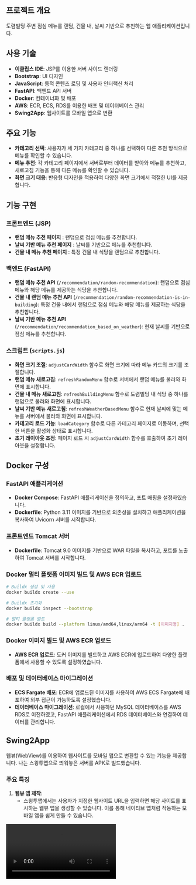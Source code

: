 ## 프로젝트 개요
도렴빌딩 주변 점심 메뉴를 랜덤, 건물 내, 날씨 기반으로 추천하는 웹 애플리케이션입니다.

## 사용 기술
- **이클립스 IDE**: JSP를 이용한 서버 사이드 렌더링
- **Bootstrap**: UI 디자인
- **JavaScript**: 동적 콘텐츠 로딩 및 사용자 인터랙션 처리
- **FastAPI**: 백엔드 API 서버
- **Docker**: 컨테이너화 및 배포
- **AWS**: ECR, ECS, RDS를 이용한 배포 및 데이터베이스 관리
- **Swing2App**: 웹사이트를 모바일 앱으로 변환

## 주요 기능
- **카테고리 선택**: 사용자가 세 가지 카테고리 중 하나를 선택하여 다른 추천 방식으로 메뉴를 확인할 수 있습니다.
- **메뉴 추천**: 각 카테고리 페이지에서 서버로부터 데이터를 받아와 메뉴를 추천하고, 새로고침 기능을 통해 다른 메뉴를 확인할 수 있습니다.
- **화면 크기 대응**: 반응형 디자인을 적용하여 다양한 화면 크기에서 적절한 UI를 제공합니다.

## 기능 구현

### 프론트엔드 (JSP)
- **랜덤 메뉴 추천 페이지** : 랜덤으로 점심 메뉴를 추천합니다.
- **날씨 기반 메뉴 추천 페이지** : 날씨를 기반으로 메뉴를 추천합니다.
- **건물 내 메뉴 추천 페이지** : 특정 건물 내 식당을 랜덤으로 추천합니다.

### 백엔드 (FastAPI)
- **랜덤 메뉴 추천 API** (`/recommendation/random-recommendation`): 랜덤으로 점심 메뉴와 해당 메뉴를 제공하는 식당을 추천합니다.
- **건물 내 랜덤 메뉴 추천 API** (`/recommendation/random-recommendation-is-in-building`): 특정 건물 내에서 랜덤으로 점심 메뉴와 해당 메뉴를 제공하는 식당을 추천합니다.
- **날씨 기반 메뉴 추천 API** (`/recommendation/recommendation_based_on_weather`): 현재 날씨를 기반으로 점심 메뉴를 추천합니다.

### 스크립트 (`scripts.js`)
- **화면 크기 조절**: `adjustCardWidth` 함수로 화면 크기에 따라 메뉴 카드의 크기를 조절합니다.
- **랜덤 메뉴 새로고침**: `refreshRandomMenu` 함수로 서버에서 랜덤 메뉴를 불러와 화면에 표시합니다.
- **건물 내 메뉴 새로고침**: `refreshBuildingMenu` 함수로 도렴빌딩 내 식당 중 하나를 랜덤으로 불러와 화면에 표시합니다.
- **날씨 기반 메뉴 새로고침**: `refreshWeatherBasedMenu` 함수로 현재 날씨에 맞는 메뉴를 서버에서 불러와 화면에 표시합니다.
- **카테고리 로드 기능**: `loadCategory` 함수로 다른 카테고리 페이지로 이동하며, 선택한 버튼을 활성화 상태로 표시합니다.
- **초기 레이아웃 조정**: 페이지 로드 시 `adjustCardWidth` 함수를 호출하여 초기 레이아웃을 설정합니다.

## Docker 구성
### FastAPI 애플리케이션
- **Docker Compose**: FastAPI 애플리케이션을 정의하고, 포트 매핑을 설정하였습니다.
- **Dockerfile**: Python 3.11 이미지를 기반으로 의존성을 설치하고 애플리케이션을 복사하여 Uvicorn 서버를 시작합니다.

### 프론트엔드 Tomcat 서버
- **Dockerfile**: Tomcat 9.0 이미지를 기반으로 WAR 파일을 복사하고, 포트를 노출하여 Tomcat 서버를 시작합니다.

### Docker 멀티 플랫폼 이미지 빌드 및 AWS ECR 업로드
```bash
# Buildx 생성 및 사용
docker buildx create --use

# Buildx 초기화
docker buildx inspect --bootstrap

# 멀티 플랫폼 빌드
docker buildx build --platform linux/amd64,linux/arm64 -t [이미지명] .

```

### Docker 이미지 빌드 및 AWS ECR 업로드
- **AWS ECR 업로드**: 도커 이미지를 빌드하고 AWS ECR에 업로드하여 다양한 플랫폼에서 사용할 수 있도록 설정하였습니다.

### 배포 및 데이터베이스 마이그레이션
- **ECS Fargate 배포**: ECR에 업로드된 이미지를 사용하여 AWS ECS Fargate에 배포하여 외부 접근이 가능하도록 설정했습니다.
- **데이터베이스 마이그레이션**: 로컬에서 사용하던 MySQL 데이터베이스를 AWS RDS로 이전하였고, FastAPI 애플리케이션에서 RDS 데이터베이스와 연결하여 데이터를 관리합니다.

## Swing2App
웹뷰(WebView)를 이용하여 웹사이트를 모바일 앱으로 변환할 수 있는 기능을 제공합니다. 나는 스윙투앱으로 띄워놓은 서버를 APK로 빌드했습니다.

### 주요 특징
1. **웹뷰 앱 제작**:
    - 스윙투앱에서는 사용자가 지정한 웹사이트 URL을 입력하면 해당 사이트를 표시하는 웹뷰 앱을 생성할 수 있습니다. 이를 통해 네이티브 앱처럼 작동하는 모바일 앱을 쉽게 만들 수 있습니다.

<video width="300" controls>
  <source src="api/docs/첫번째.mp4" type="video/mp4">
  Your browser does not support the video tag.
</video>

